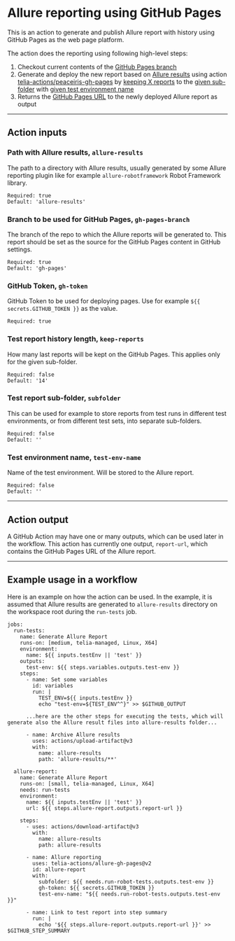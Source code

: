 # Allure reporting using GitHub Pages

This is an action to generate and publish Allure report with history using GitHub Pages as the web page platform.

The action does the reporting using following high-level steps:

1. Checkout current contents of the [GitHub Pages branch](#branch-to-be-used-for-github-pages-gh-pages-branch)
2. Generate and deploy the new report based on [Allure results](#path-with-allure-results-allure-results) using action [telia-actions/peaceiris-gh-pages](https://github.com/telia-actions/peaceiris-gh-pages) by [keeping X reports](#test-report-history-length-keep-reports) to the [given sub-folder](#test-report-sub-folder-subfolder) with [given test environment name](#test-environment-name-test-env-name)
3. Returns the [GitHub Pages URL](#action-output) to the newly deployed Allure report as output

---
## Action inputs

### Path with Allure results, `allure-results`
The path to a directory with Allure results, usually generated by some Allure reporting plugin like for example `allure-robotframework` Robot Framework library.
```
Required: true
Default: 'allure-results'
```

### Branch to be used for GitHub Pages, `gh-pages-branch`
The branch of the repo to which the Allure reports will be generated to. This report should be set as the source for the GitHub Pages content in GitHub settings.
```
Required: true
Default: 'gh-pages'
```

### GitHub Token, `gh-token`
GitHub Token to be used for deploying pages. Use for example `${{ secrets.GITHUB_TOKEN }}` as the value.
```
Required: true
```

### Test report history length, `keep-reports`
How many last reports will be kept on the GitHub Pages. This applies only for the given sub-folder.
```
Required: false
Default: '14'
```
### Test report sub-folder, `subfolder`
This can be used for example to store reports from test runs in different test environments, or from different test sets, into separate sub-folders.
```
Required: false
Default: ''
```
### Test environment name, `test-env-name`
Name of the test environment. Will be stored to the Allure report.
```
Required: false
Default: ''
```

---
## Action output
A GitHub Action may have one or many outputs, which can be used later in the workflow. This action has currently one output, `report-url`, which contains the GitHub Pages URL of the Allure report.

---
## Example usage in a workflow

Here is an example on how the action can be used. In the example, it is assumed that Allure results are generated to `allure-results` directory on the workspace root during the `run-tests` job.

```
jobs:
  run-tests:
    name: Generate Allure Report
    runs-on: [medium, telia-managed, Linux, X64]
    environment:
      name: ${{ inputs.testEnv || 'test' }}
    outputs:
      test-env: ${{ steps.variables.outputs.test-env }}
    steps:
      - name: Set some variables
        id: variables
        run: |
          TEST_ENV=${{ inputs.testEnv }}
          echo "test-env=${TEST_ENV^^}" >> $GITHUB_OUTPUT

      ...here are the other steps for executing the tests, which will generate also the Allure result files into allure-results folder...

      - name: Archive Allure results
        uses: actions/upload-artifact@v3
        with:
          name: allure-results
          path: 'allure-results/**'

  allure-report:
    name: Generate Allure Report
    runs-on: [small, telia-managed, Linux, X64]
    needs: run-tests
    environment:
      name: ${{ inputs.testEnv || 'test' }}
      url: ${{ steps.allure-report.outputs.report-url }}

    steps:
      - uses: actions/download-artifact@v3
        with:
          name: allure-results
          path: allure-results

      - name: Allure reporting
        uses: telia-actions/allure-gh-pages@v2
        id: allure-report
        with:
          subfolder: ${{ needs.run-robot-tests.outputs.test-env }}
          gh-token: ${{ secrets.GITHUB_TOKEN }}
          test-env-name: "${{ needs.run-robot-tests.outputs.test-env }}"

      - name: Link to test report into step summary
        run: |
          echo '${{ steps.allure-report.outputs.report-url }}' >> $GITHUB_STEP_SUMMARY
```
